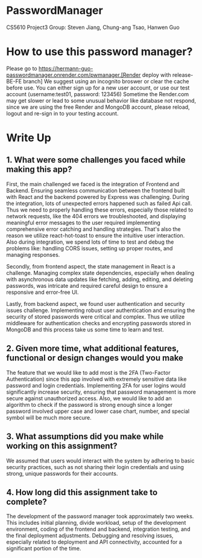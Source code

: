 # PasswordManager
CS5610 Project3
Group: Steven Jiang, Chung-ang Tsao, Hanwen Guo

# How to use this password manager?
Please go to https://hermann-guo-passwordmanager.onrender.com/pwmanager.[Render deploy with release-BE-FE branch] We suggest using an incognito broswer or clear the cache before use. 
You can either sign up for a new user account, or use our test account (username:test01, password: 123456)
Sometime the Render.com may get slower or lead to some unusual behavior like database not respond, since we are using the free Render and MongoDB account, please reload, logout and re-sign in to your testing account.

# Write Up

## 1. What were some challenges you faced while making this app?
First, the main challenged we faced is the integration of Frontend and Backend. Ensuring seamless communication between the frontend built with React and the backend powered by Express was challenging. During the integration, lots of unexpected errors happened such as failed Api call. Thus we need to properly handling these errors, especially those related to network requests, like the 404 errors we troubleshooted, and displaying meaningful error messages to the user required implementing comprehensive error catching and handling strategies. That's also the reason we utilize react-hot-toast to ensure the intuitive user interaction. Also during integration, we spend lots of time to test and debug the problems like: handling CORS issues, setting up proper routes, and managing responses.

Secondly, from frontend aspect, the state management in React is a challenge. Managing complex state dependencies, especially when dealing with asynchronous data updates like fetching, adding, editing, and deleting passwords, was intricate and required careful design to ensure a responsive and error-free UI.

Lastly, from backend  aspect, we found user authentication and security issues challenge. Implementing robust user authentication and ensuring the security of stored passwords were critical and complex. Thus we utilize middleware for authentication checks and encrypting passwords stored in MongoDB and this process take us some time to learn and test.

## 2. Given more time, what additional features, functional or design changes would you make
The feature that we would like to add most is the 2FA (Two-Factor Authentication) since this app involved with extremely sensitive data like password and login credentials. Implementing 2FA for user logins would significantly increase security, ensuring that password management is more secure against unauthorized access.
Also, we would like to add an algorithm to check if the password is strong enough since a longer password involved upper case and lower case chart, number, and special symbol will be much more secure.

## 3. What assumptions did you make while working on this assignment?
We assumed that users would interact with the system by adhering to basic security practices, such as not sharing their login credentials and using strong, unique passwords for their accounts.

## 4. How long did this assignment take to complete?
The development of the password manager took approximately two weeks. This includes initial planning, divide workload, setup of the development environment, coding of the frontend and backend, integration testing, and the final deployment adjustments. Debugging and resolving issues, especially related to deployment and API connectivity, accounted for a significant portion of the time.
